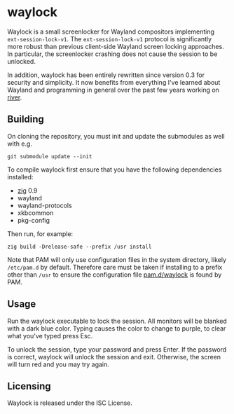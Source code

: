 # waylock

Waylock is a small screenlocker for Wayland compositors implementing
`ext-session-lock-v1`. The `ext-session-lock-v1` protocol is significantly
more robust than previous client-side Wayland screen locking approaches. In
particular, the screenlocker crashing does not cause the session to be
unlocked.

In addition, waylock has been entirely rewritten since version 0.3 for
security and simplicity. It now benefits from everything I've learned
about Wayland and programming in general over the past few years working on
[river](https://github.com/riverwm/river).

## Building

On cloning the repository, you must init and update the submodules as well
with e.g.

```
git submodule update --init
```

To compile waylock first ensure that you have the following dependencies
installed:

- [zig](https://ziglang.org/download/) 0.9
- wayland
- wayland-protocols
- xkbcommon
- pkg-config

Then run, for example:

```
zig build -Drelease-safe --prefix /usr install
```

Note that PAM will only use configuration files in the system directory,
likely `/etc/pam.d` by default. Therefore care must be taken if
installing to a prefix other than `/usr` to ensure the configuration file
[pam.d/waylock](pam.d/waylock) is found by PAM.

## Usage

Run the waylock executable to lock the session. All monitors will be blanked
with a dark blue color. Typing causes the color to change to purple, to
clear what you've typed press Esc.

To unlock the session, type your password and press Enter. If the password
is correct, waylock will unlock the session and exit. Otherwise, the screen
will turn red and you may try again.

## Licensing

Waylock is released under the ISC License.
